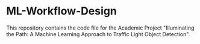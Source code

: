 # ML-Workflow-Design

This repository contains the code file for the Academic Project "Illuminating the Path: A Machine Learning Approach to Traffic Light Object Detection".
